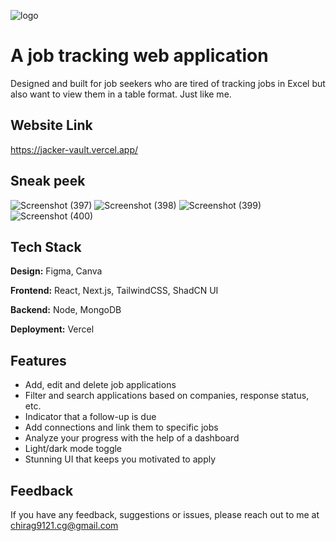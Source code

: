 
![logo](https://jacker-vault.vercel.app/_next/image?url=%2F_next%2Fstatic%2Fmedia%2Fjacker-logo.446be1fb.png&w=256&q=100)

# A job tracking web application
Designed and built for job seekers who are tired of tracking jobs in Excel but also want to view them in a table format.
Just like me.

## Website Link
https://jacker-vault.vercel.app/

## Sneak peek
![Screenshot (397)](https://github.com/user-attachments/assets/a090f7cd-12cd-45a0-8a08-0576d11cc905)
![Screenshot (398)](https://github.com/user-attachments/assets/8230f044-2c3d-4aa7-9c99-6247e5f71f69)
![Screenshot (399)](https://github.com/user-attachments/assets/03067e65-0249-4114-bd8e-91381ee12138)
![Screenshot (400)](https://github.com/user-attachments/assets/0c723ee6-447d-4258-803f-9b8082ce9bb0)

## Tech Stack
**Design:** Figma, Canva

**Frontend:** React, Next.js, TailwindCSS, ShadCN UI

**Backend:** Node, MongoDB

**Deployment:** Vercel


## Features
- Add, edit and delete job applications 
- Filter and search applications based on companies, response status, etc.
- Indicator that a follow-up is due
- Add connections and link them to specific jobs
- Analyze your progress with the help of a dashboard
- Light/dark mode toggle
- Stunning UI that keeps you motivated to apply


## Feedback
If you have any feedback, suggestions or issues, please reach out to me at chirag9121.cg@gmail.com

